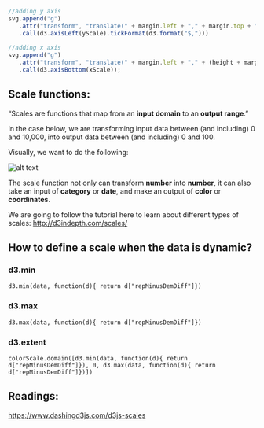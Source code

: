 
```js
//adding y axis
svg.append("g")
   .attr("transform", "translate(" + margin.left + "," + margin.top + ")")
   .call(d3.axisLeft(yScale).tickFormat(d3.format("$,")))
   
//adding x axis
svg.append("g")
   .attr("transform", "translate(" + margin.left + "," + (height + margin.top) + ")")
   .call(d3.axisBottom(xScale));
```

## Scale functions: 
“Scales are functions that map from an **input domain** to an **output range**.” 

In the case below, we are transforming input data between (and including) 0 and 10,000, into output data between (and including) 0 and 100.

Visually, we want to do the following: 

![alt text](https://s3.amazonaws.com/dashingd3js/images/d3.js_scales_scale_domain_down_to_range_300x300.png "")

The scale function not only can transform **number** into **number**, it can also take an input of **category** or **date**, and make an output of **color** or **coordinates**. 

We are going to follow the tutorial here to learn about different types of scales: 
http://d3indepth.com/scales/ 


## How to define a scale when the data is dynamic?
### d3.min
```d3.min(data, function(d){ return d["repMinusDemDiff"]})```

### d3.max
```d3.max(data, function(d){ return d["repMinusDemDiff"]})```

### d3.extent
```colorScale.domain([d3.min(data, function(d){ return d["repMinusDemDiff"]}), 0, d3.max(data, function(d){ return d["repMinusDemDiff"]})])```

## Readings: 
https://www.dashingd3js.com/d3js-scales 
